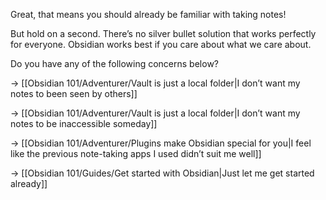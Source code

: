 Great, that means you should already be familiar with taking notes!

But hold on a second. There’s no silver bullet solution that works perfectly for everyone. Obsidian works best if you care about what we care about.

Do you have any of the following concerns below?

→ [[Obsidian 101/Adventurer/Vault is just a local folder|I don’t want my notes to been seen by others]]

→ [[Obsidian 101/Adventurer/Vault is just a local folder|I don’t want my notes to be inaccessible someday]]

→ [[Obsidian 101/Adventurer/Plugins make Obsidian special for you|I feel like the previous note-taking apps I used didn’t suit me well]]

→ [[Obsidian 101/Guides/Get started with Obsidian|Just let me get started already]]

